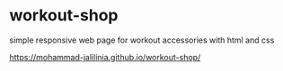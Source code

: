 # workout-shop
simple responsive web page for workout accessories with html and css 

https://mohammad-jalilinia.github.io/workout-shop/
